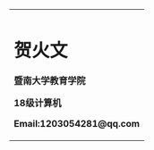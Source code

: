<table border="0">
<tr>
<td width="100%">
  <h1>贺火文</h1>
  <p><b>暨南大学教育学院</b></p>
  <p><b>18级计算机</b></p>
  <p><b>Email:1203054281@qq.com</b></p>
  </td>
 </tr>
</table>
